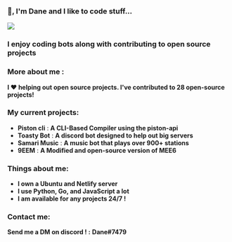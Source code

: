 ### 👋, I'm Dane and I like to code stuff...

![](https://komarev.com/ghpvc/?username=Milo123459)

### I enjoy coding bots along with contributing to open source projects

### More about me :


**I ♥ helping out open source projects. I've contributed to **28** open-source projects!**

### My current projects:
* **Piston cli** : **A CLI-Based Compiler using the piston-api**
* **Toasty Bot** : **A discord bot designed to help out big servers**
* **Samari Music** : **A music bot that plays over 900+ stations**
* **9EEM** : **A Modified and open-source version of MEE6**

### Things about me:
* **I own a Ubuntu and Netlify server**
* **I use Python, Go, and JavaScript a lot**
* **I am available for any projects 24/7 !**

### Contact me:
**Send me a DM on discord ! :** **Dane#7479**


